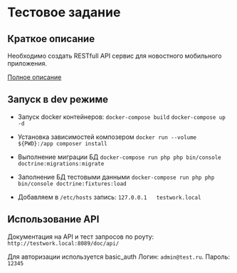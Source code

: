 # Тестовое задание

## Краткое описание
Необходимо создать RESTfull API сервис для новостного мобильного приложения.

[Полное описание](doc/task.md)

## Запуск в dev режиме
* Запуск docker контейнеров:  ```docker-compose build``` ```docker-compose up -d```

* Установка зависимостей композером
```docker run --volume ${PWD}:/app composer install```

* Выполнение миграции БД
```docker-compose run php php bin/console doctrine:migrations:migrate```

* Заполнение БД тестовыми данными
```docker-compose run php php bin/console doctrine:fixtures:load```

* Добавляем в `/etc/hosts` запись: `127.0.0.1	testwork.local`

## Использование API
Документация на API и тест запросов по роуту: ```http://testwork.local:8089/doc/api/```

Для авторизации используется basic_auth
Логин: ```admin@test.ru```. Пароль: ```12345```
 

